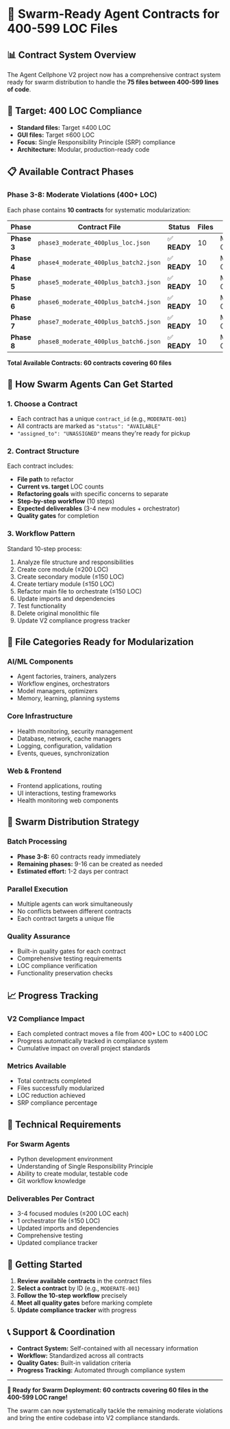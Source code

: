 # 🐝 Swarm-Ready Agent Contracts for 400-599 LOC Files

## 📊 **Contract System Overview**

The Agent Cellphone V2 project now has a comprehensive contract system ready for swarm distribution to handle the **75 files between 400-599 lines of code**.

## 🎯 **Target: 400 LOC Compliance**

- **Standard files:** Target ≤400 LOC
- **GUI files:** Target ≤600 LOC  
- **Focus:** Single Responsibility Principle (SRP) compliance
- **Architecture:** Modular, production-ready code

## 📋 **Available Contract Phases**

### **Phase 3-8: Moderate Violations (400+ LOC)**
Each phase contains **10 contracts** for systematic modularization:

| Phase | Contract File | Status | Files | Contracts |
|-------|---------------|---------|-------|-----------|
| **Phase 3** | `phase3_moderate_400plus_loc.json` | ✅ **READY** | 10 | MODERATE-001 to 010 |
| **Phase 4** | `phase4_moderate_400plus_batch2.json` | ✅ **READY** | 10 | MODERATE-011 to 020 |
| **Phase 5** | `phase5_moderate_400plus_batch3.json` | ✅ **READY** | 10 | MODERATE-021 to 030 |
| **Phase 6** | `phase6_moderate_400plus_batch4.json` | ✅ **READY** | 10 | MODERATE-031 to 040 |
| **Phase 7** | `phase7_moderate_400plus_batch5.json` | ✅ **READY** | 10 | MODERATE-041 to 050 |
| **Phase 8** | `phase8_moderate_400plus_batch6.json` | ✅ **READY** | 10 | MODERATE-051 to 060 |

**Total Available Contracts: 60 contracts covering 60 files**

## 🚀 **How Swarm Agents Can Get Started**

### **1. Choose a Contract**
- Each contract has a unique `contract_id` (e.g., `MODERATE-001`)
- All contracts are marked as `"status": "AVAILABLE"`
- `"assigned_to": "UNASSIGNED"` means they're ready for pickup

### **2. Contract Structure**
Each contract includes:
- **File path** to refactor
- **Current vs. target** LOC counts
- **Refactoring goals** with specific concerns to separate
- **Step-by-step workflow** (10 steps)
- **Expected deliverables** (3-4 new modules + orchestrator)
- **Quality gates** for completion

### **3. Workflow Pattern**
Standard 10-step process:
1. Analyze file structure and responsibilities
2. Create core module (≤200 LOC)
3. Create secondary module (≤150 LOC)  
4. Create tertiary module (≤150 LOC)
5. Refactor main file to orchestrate (≤150 LOC)
6. Update imports and dependencies
7. Test functionality
8. Delete original monolithic file
9. Update V2 compliance progress tracker

## 📁 **File Categories Ready for Modularization**

### **AI/ML Components**
- Agent factories, trainers, analyzers
- Workflow engines, orchestrators
- Model managers, optimizers
- Memory, learning, planning systems

### **Core Infrastructure**
- Health monitoring, security management
- Database, network, cache managers
- Logging, configuration, validation
- Events, queues, synchronization

### **Web & Frontend**
- Frontend applications, routing
- UI interactions, testing frameworks
- Health monitoring web components

## 🎯 **Swarm Distribution Strategy**

### **Batch Processing**
- **Phase 3-8:** 60 contracts ready immediately
- **Remaining phases:** 9-16 can be created as needed
- **Estimated effort:** 1-2 days per contract

### **Parallel Execution**
- Multiple agents can work simultaneously
- No conflicts between different contracts
- Each contract targets a unique file

### **Quality Assurance**
- Built-in quality gates for each contract
- Comprehensive testing requirements
- LOC compliance verification
- Functionality preservation checks

## 📈 **Progress Tracking**

### **V2 Compliance Impact**
- Each completed contract moves a file from 400+ LOC to ≤400 LOC
- Progress automatically tracked in compliance system
- Cumulative impact on overall project standards

### **Metrics Available**
- Total contracts completed
- Files successfully modularized
- LOC reduction achieved
- SRP compliance percentage

## 🔧 **Technical Requirements**

### **For Swarm Agents**
- Python development environment
- Understanding of Single Responsibility Principle
- Ability to create modular, testable code
- Git workflow knowledge

### **Deliverables Per Contract**
- 3-4 focused modules (≤200 LOC each)
- 1 orchestrator file (≤150 LOC)
- Updated imports and dependencies
- Comprehensive testing
- Updated compliance tracker

## 🚀 **Getting Started**

1. **Review available contracts** in the contract files
2. **Select a contract** by ID (e.g., `MODERATE-001`)
3. **Follow the 10-step workflow** precisely
4. **Meet all quality gates** before marking complete
5. **Update compliance tracker** with progress

## 📞 **Support & Coordination**

- **Contract System:** Self-contained with all necessary information
- **Workflow:** Standardized across all contracts
- **Quality Gates:** Built-in validation criteria
- **Progress Tracking:** Automated through compliance system

---

**🎯 Ready for Swarm Deployment: 60 contracts covering 60 files in the 400-599 LOC range!**

The swarm can now systematically tackle the remaining moderate violations and bring the entire codebase into V2 compliance standards.
